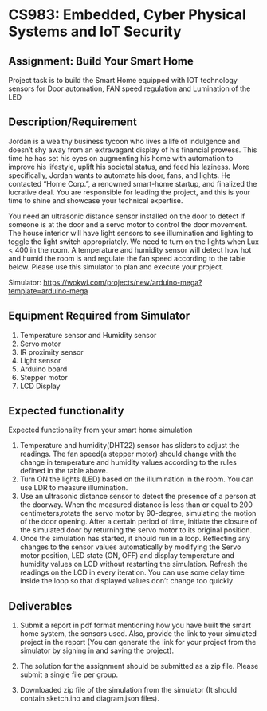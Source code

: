 
# CS983: Embedded, Cyber Physical Systems and IoT Security

## Assignment: Build Your Smart Home



Project task is to build the Smart Home equipped with IOT technology sensors for Door automation, FAN speed regulation and Lumination of the LED 


## Description/Requirement

Jordan is a wealthy business tycoon who lives a life of indulgence and doesn’t shy away from an
extravagant display of his financial prowess. This time he has set his eyes on augmenting his home with
automation to improve his lifestyle, uplift his societal status, and feed his laziness. More specifically, Jordan wants to automate his door, fans, and lights. He contacted “Home Corp.”, a renowned smart-home startup, and finalized the lucrative deal. You are responsible for leading the project, and this is your time to shine and showcase your technical expertise.

You need an ultrasonic distance sensor installed on the door to detect if someone is at the door and a
servo motor to control the door movement. The house interior will have light sensors to see illumination
and lighting to toggle the light switch appropriately. We need to turn on the lights when Lux < 400 in the
room. A temperature and humidity sensor will detect how hot and humid the room is and regulate the fan
speed according to the table below. Please use this simulator to plan and execute your project.

Simulator: https://wokwi.com/projects/new/arduino-mega?template=arduino-mega

## Equipment Required from Simulator 

1. Temperature sensor and Humidity sensor
2. Servo motor
3. IR proximity sensor
4. Light sensor
5. Arduino board
6. Stepper motor
7. LCD Display
## Expected functionality

Expected functionality from your smart home simulation


1. Temperature and humidity(DHT22) sensor has sliders to adjust the readings. The fan speed(a stepper motor) should change with the change in temperature and humidity values according to the rules defined in the table above.
2. Turn ON the lights (LED) based on the illumination in the room. You can use LDR to measure illumination.
3. Use an ultrasonic distance sensor to detect the presence of a person at the doorway. When the measured distance is less than or equal to 200 centimeters,rotate the servo motor by 90-degree, simulating the motion of the door opening. After a certain period of time, initiate the closure of the simulated door by returning the servo motor to its original position.
4. Once the simulation has started, it should run in a loop. Reflecting any changes to the sensor values automatically by modifying the Servo motor position, LED state (ON, OFF) and display temperature and humidity values on LCD without restarting the simulation. Refresh the readings on the LCD in every iteration. You can use some delay time inside the loop so that displayed values don’t change too quickly
## Deliverables

1. Submit a report in pdf format mentioning how you have built the smart home system, the sensors used. Also, provide the link to your simulated project in the report (You can generate the link for your project from the simulator by signing in and saving the project).

2. The solution for the assignment should be submitted as a zip file. Please submit a single file per group.

3. Downloaded zip file of the simulation from the simulator (It should contain sketch.ino and diagram.json files).